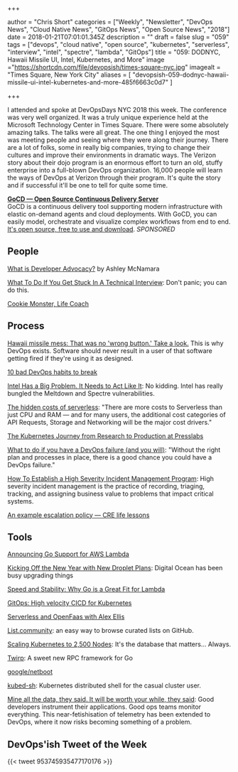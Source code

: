 +++

author = "Chris Short"
categories = ["Weekly", "Newsletter", "DevOps News", "Cloud Native News", "GitOps News", "Open Source News", "2018"]
date = 2018-01-21T07:01:01.345Z
description = ""
draft = false
slug = "059"
tags = ["devops", "cloud native", "open source", "kubernetes", "serverless", "interview", "intel", "spectre", "lambda", "GitOps"]
title = "059: DODNYC, Hawaii Missile UI, Intel, Kubernetes, and More"
image ="https://shortcdn.com/file/devopsish/times-square-nyc.jpg"
imagealt = "Times Square, New York City"
aliases = [
    "devopsish-059-dodnyc-hawaii-missile-ui-intel-kubernetes-and-more-485f6663c0d7"
]

+++

I attended and spoke at DevOpsDays NYC 2018 this week. The conference was very well organized. It was a truly unique experience held at the Microsoft Technology Center in Times Square. There were some absolutely amazing talks. The talks were all great. The one thing I enjoyed the most was meeting people and seeing where they were along their journey. There are a lot of folks, some in really big companies, trying to change their cultures and improve their environments in dramatic ways. The Verizon story about their dojo program is an enormous effort to turn an old, stuffy enterprise into a full-blown DevOps organization. 16,000 people will learn the ways of DevOps at Verizon through their program. It's quite the story and if successful it'll be one to tell for quite some time.

[**GoCD — Open Source Continuous Delivery Server**](https://devopsish.us14.list-manage.com/track/click?u=631fcd11ad2a643d08035c221&id=5a1471dfb5&e=7cc492dc98)  
GoCD is a continuous delivery tool supporting modern infrastructure with elastic on-demand agents and cloud deployments. With GoCD, you can easily model, orchestrate and visualize complex workflows from end to end. [It's open source, free to use and download](https://devopsish.us14.list-manage.com/track/click?u=631fcd11ad2a643d08035c221&id=3133731028&e=7cc492dc98). *SPONSORED*


## People

[What is Developer Advocacy?](https://medium.com/@ashleymcnamara/what-is-developer-advocacy-3a92442b627c) by Ashley McNamara

[What To Do If You Get Stuck In A Technical Interview](https://www.anthonydmays.com/2018/01/13/what-to-do-if-you-get-stuck-in-a-technical-interview/): Don't panic; you can do this.

[Cookie Monster, Life Coach](https://m.youtube.com/watch?v=HDxgn-LS520)

## Process

[Hawaii missile mess: That was no 'wrong button.' Take a look.](https://www.washingtonpost.com/news/morning-mix/wp/2018/01/16/that-was-no-wrong-button-in-hawaii-take-a-look/) This is why DevOps exists. Software should never result in a user of that software getting fired if they're using it as designed.

[10 bad DevOps habits to break](https://enterprisersproject.com/article/2018/1/10-bad-devops-habits-break)

[Intel Has a Big Problem. It Needs to Act Like It](https://www.bloomberg.com/news/features/2018-01-18/intel-has-a-big-problem-it-needs-to-act-like-it): No kidding. Intel has really bungled the Meltdown and Spectre vulnerabilities.

[The hidden costs of serverless](https://read.acloud.guru/the-hidden-costs-of-serverless-6ced7844780b): "There are more costs to Serverless than just CPU and RAM — and for many users, the additional cost categories of API Requests, Storage and Networking will be the major cost drivers."

[The Kubernetes Journey from Research to Production at Presslabs](https://www.presslabs.com/blog/the-kubernetes-journey-from-research-to-production-at-presslabs/)

[What to do if you have a DevOps failure (and you will)](http://devopsagenda.techtarget.com/opinion/What-to-do-if-you-have-a-DevOps-failure-and-you-will): "Without the right plan and processes in place, there is a good chance you could have a DevOps failure."

[How To Establish a High Severity Incident Management Program](https://twitter.com/i/moments/954551382891118592): High severity incident management is the practice of recording, triaging, tracking, and assigning business value to problems that impact critical systems.

[An example escalation policy — CRE life lessons](https://cloudplatform.googleblog.com/2018/01/an-example-escalation-policy-CRE-life-lessons.html)

## Tools

[Announcing Go Support for AWS Lambda](https://aws.amazon.com/blogs/compute/announcing-go-support-for-aws-lambda/)

[Kicking Off the New Year with New Droplet Plans](https://blog.digitalocean.com/new-droplet-plans/): Digital Ocean has been busy upgrading things

[Speed and Stability: Why Go is a Great Fit for Lambda](https://brandur.org/go-lambda)

[GitOps: High velocity CICD for Kubernetes](https://www.weave.works/blog/gitops-high-velocity-cicd-for-kubernetes)

[Serverless and OpenFaas with Alex Ellis](https://www.hanselminutes.com/612/serverless-and-openfaas-with-alex-ellis)

[List.community](https://list.community/): an easy way to browse curated lists on GitHub.

[Scaling Kubernetes to 2,500 Nodes](https://blog.openai.com/scaling-kubernetes-to-2500-nodes/): It's the database that matters... Always.

[Twirp](https://blog.twitch.tv/twirp-a-sweet-new-rpc-framework-for-go-5f2febbf35f): A sweet new RPC framework for Go

[google/netboot](https://github.com/google/netboot/tree/master/pixiecore)

[kubed-sh](http://kubed.sh/): Kubernetes distributed shell for the casual cluster user.

[Mine all the data, they said. It will be worth your while, they said](http://www.theregister.co.uk/2018/01/10/devops_telemetry/): Good developers instrument their applications. Good ops teams monitor everything. This near-fetishisation of telemetry has been extended to DevOps, where it now risks becoming something of a problem.

## DevOps'ish Tweet of the Week

{{< tweet 953745935477170176 >}}
